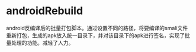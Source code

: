# androidRebuild
android反编译后的批量打包脚本。通过设置不同的路径，将要编译的smali文件重新打包，生成的apk放入统一目录下，并对该目录下的apk进行签名，实现了批量处理的功能。减轻了人力。
